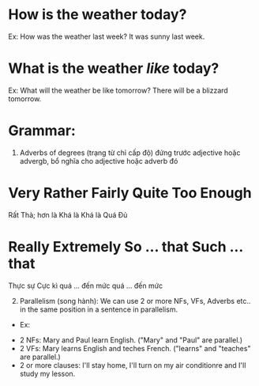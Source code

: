 # How is the weather today?
Ex: How was the weather last week?
It was sunny last week.

# What is the weather _like_ today?
Ex: What will the weather be like tomorrow?
There will be a blizzard tomorrow.

# Grammar: 
1. Adverbs of degrees (trạng từ chỉ cấp độ) đứng trước adjective hoặc advergb, bổ nghĩa cho adjective hoặc adverb đó
# Very      Rather          Fairly      Quite       Too     Enough      
  Rất    Thà; hơn là        Khá là      Khá là      Quá       Đủ           
# Really    Extremely     So ... that        Such ... that
  Thực sự    Cực kì     quá ... đến mức     quá ... đến mức

2. Parallelism (song hành): We can use 2 or more NFs, VFs, Adverbs etc.. in the same position in a sentence in parallelism.
+ Ex: 
- 2 NFs: Mary and Paul learn English. ("Mary" and "Paul" are parallel.)
- 2 VFs: Mary learns English and teches French. ("learns" and "teaches" are parallel.)
- 2 or more clauses: I'll stay home, I'll turn on my air conditionre and I'll study my lesson.

